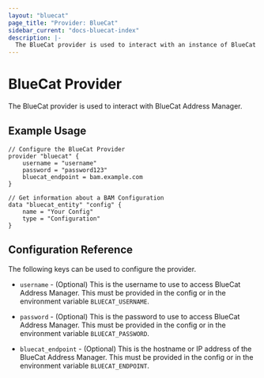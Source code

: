 ```yaml
---
layout: "bluecat"
page_title: "Provider: BlueCat"
sidebar_current: "docs-bluecat-index"
description: |-
  The BlueCat provider is used to interact with an instance of BlueCat Address Manager.
---
```


# BlueCat Provider

 The BlueCat provider is used to interact with BlueCat Address Manager.

## Example Usage

```hcl
// Configure the BlueCat Provider
provider "bluecat" {
    username = "username"
    password = "password123"
    bluecat_endpoint = bam.example.com
}

// Get information about a BAM Configuration
data "bluecat_entity" "config" {
    name = "Your Config"
    type = "Configuration"
}
```

## Configuration Reference

The following keys can be used to configure the provider.

* `username` - (Optional) This is the username to use to access BlueCat Address Manager.
  This must be provided in the config or in the environment variable `BLUECAT_USERNAME`.

* `password` - (Optional) This is the password to use to access BlueCat Address Manager.
  This must be provided in the config or in the environment variable `BLUECAT_PASSWORD`.

* `bluecat_endpoint` - (Optional) This is the hostname or IP address of the BlueCat Address Manager.
  This must be provided in the config or in the environment variable `BLUECAT_ENDPOINT`.
